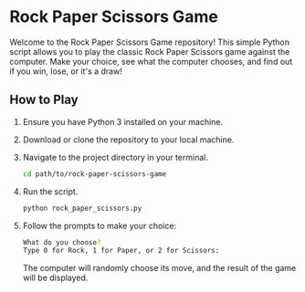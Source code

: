 # Rock Paper Scissors Game

Welcome to the Rock Paper Scissors Game repository! This simple Python script allows you to play the classic Rock Paper Scissors game against the computer. Make your choice, see what the computer chooses, and find out if you win, lose, or it's a draw!

## How to Play

1. Ensure you have Python 3 installed on your machine.
2. Download or clone the repository to your local machine.
3. Navigate to the project directory in your terminal.

    ```bash
    cd path/to/rock-paper-scissors-game
    ```

4. Run the script.

    ```bash
    python rock_paper_scissors.py
    ```

5. Follow the prompts to make your choice:

    ```bash
    What do you choose?
    Type 0 for Rock, 1 for Paper, or 2 for Scissors:
    ```

    The computer will randomly choose its move, and the result of the game will be displayed.
